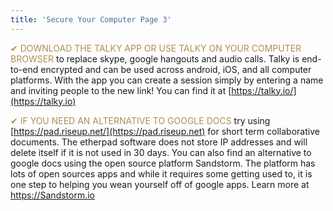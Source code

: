 ```yaml
---
title: 'Secure Your Computer Page 3'
---
```


<span style="color:#ae9055">✔ DOWNLOAD THE TALKY APP OR USE TALKY ON YOUR COMPUTER BROWSER</span> to replace skype, google hangouts and audio calls. Talky is end-to-end encrypted and can be used across android, iOS, and all computer platforms. With the app you can create a session simply by entering a name and inviting people to the new link! You can find it at [https://talky.io/](https://talky.io)

<span style="color:#ae9055">✔ IF YOU NEED AN ALTERNATIVE TO GOOGLE DOCS</span> try using [https://pad.riseup.net/](https://pad.riseup.net) for short term collaborative documents. The etherpad software does not store IP addresses and will delete itself if it is not used in 30 days. You can also find an alternative to google docs using the open source platform Sandstorm. The platform has lots of open sources apps and while it requires some getting used to, it is one step to helping you wean yourself off of google apps. Learn more at https://Sandstorm.io



